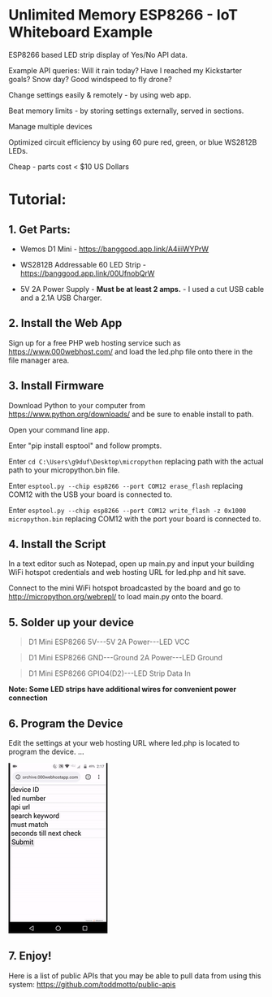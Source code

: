 # Unlimited Memory ESP8266 - IoT Whiteboard Example

ESP8266 based LED strip display of Yes/No API data.

Example API queries:
Will it rain today? Have I reached my Kickstarter goals? Snow day? Good windspeed to fly drone? 

Change settings easily & remotely - by using web app.

Beat memory limits - by storing settings externally, served in sections.

Manage multiple devices

Optimized circuit efficiency by using 60 pure red, green, or blue WS2812B LEDs.

Cheap - parts cost < $10 US Dollars

# Tutorial:
## 1. Get Parts:
* Wemos D1 Mini - https://banggood.app.link/A4iiiWYPrW

* WS2812B Addressable 60 LED Strip - https://banggood.app.link/00UfnobQrW

* 5V 2A Power Supply - **Must be at least 2 amps.** - I used a cut USB cable and a 2.1A USB Charger.  

## 2. Install the Web App


Sign up for a free PHP web hosting service such as https://www.000webhost.com/ and load the led.php file onto there in the file manager area. 

## 3. Install Firmware


Download Python to your computer from https://www.python.org/downloads/ and be sure to enable install to path.

Open your command line app.

Enter "pip install esptool" and follow prompts.

Enter ```cd C:\Users\g9duf\Desktop\micropython``` replacing path with the actual path to your micropython.bin file.

Enter ```esptool.py --chip esp8266 --port COM12 erase_flash``` replacing COM12 with the USB  your board is connected to.

Enter ```esptool.py --chip esp8266 --port COM12 write_flash -z 0x1000 micropython.bin``` replacing COM12 with the port your board is connected to.

## 4. Install the Script


In a text editor such as Notepad, open up main.py and input your building WiFi hotspot credentials and web hosting URL for led.php and hit save.

Connect to the mini WiFi hotspot broadcasted by the board and go to http://micropython.org/webrepl/ to load main.py onto the board.

## 5. Solder up your device 
>D1 Mini ESP8266 5V---5V 2A Power---LED VCC

>D1 Mini ESP8266 GND---Ground 2A Power---LED Ground

>D1 Mini ESP8266 GPIO4(D2)---LED Strip Data In

**Note: Some LED strips have additional wires for convenient power connection**

## 6. Program the Device


Edit the settings at your web hosting URL where led.php is located to program the device.
...

![](appdemo.gif)


## 7. Enjoy!

Here is a list of public APIs that you may be able to pull data from using this system:
https://github.com/toddmotto/public-apis
